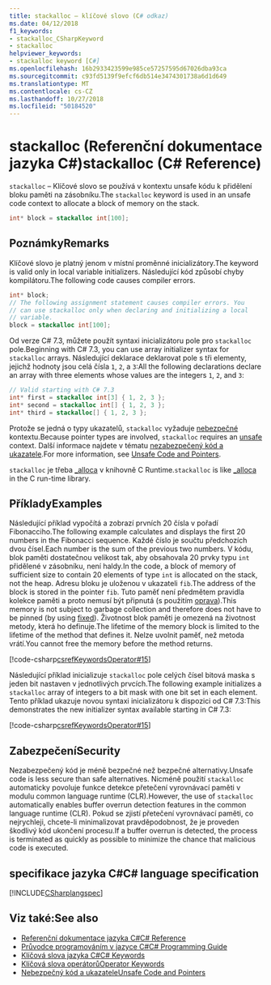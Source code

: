 ```yaml
---
title: stackalloc – klíčové slovo (C# odkaz)
ms.date: 04/12/2018
f1_keywords:
- stackalloc_CSharpKeyword
- stackalloc
helpviewer_keywords:
- stackalloc keyword [C#]
ms.openlocfilehash: 16b2933423599e985ce57257595d67026dba93ca
ms.sourcegitcommit: c93fd5139f9efcf6db514e3474301738a6d1d649
ms.translationtype: MT
ms.contentlocale: cs-CZ
ms.lasthandoff: 10/27/2018
ms.locfileid: "50184520"
---
```

# <a name="stackalloc-c-reference"></a><span data-ttu-id="3eec4-102">stackalloc (Referenční dokumentace jazyka C#)</span><span class="sxs-lookup"><span data-stu-id="3eec4-102">stackalloc (C# Reference)</span></span>

<span data-ttu-id="3eec4-103">`stackalloc` – Klíčové slovo se používá v kontextu unsafe kódu k přidělení bloku paměti na zásobníku.</span><span class="sxs-lookup"><span data-stu-id="3eec4-103">The `stackalloc` keyword is used in an unsafe code context to allocate a block of memory on the stack.</span></span>

```csharp
int* block = stackalloc int[100];
```

## <a name="remarks"></a><span data-ttu-id="3eec4-104">Poznámky</span><span class="sxs-lookup"><span data-stu-id="3eec4-104">Remarks</span></span>

<span data-ttu-id="3eec4-105">Klíčové slovo je platný jenom v místní proměnné inicializátory.</span><span class="sxs-lookup"><span data-stu-id="3eec4-105">The keyword is valid only in local variable initializers.</span></span> <span data-ttu-id="3eec4-106">Následující kód způsobí chyby kompilátoru.</span><span class="sxs-lookup"><span data-stu-id="3eec4-106">The following code causes compiler errors.</span></span>

```csharp
int* block;
// The following assignment statement causes compiler errors. You
// can use stackalloc only when declaring and initializing a local
// variable.
block = stackalloc int[100];
```

<span data-ttu-id="3eec4-107">Od verze C# 7.3, můžete použít syntaxi inicializátoru pole pro `stackalloc` pole.</span><span class="sxs-lookup"><span data-stu-id="3eec4-107">Beginning with C# 7.3, you can use array initializer syntax for `stackalloc` arrays.</span></span> <span data-ttu-id="3eec4-108">Následující deklarace deklarovat pole s tři elementy, jejichž hodnoty jsou celá čísla `1`, `2`, a `3`:</span><span class="sxs-lookup"><span data-stu-id="3eec4-108">All the following declarations declare an array with three elements whose values are the integers `1`, `2`, and `3`:</span></span>

```csharp
// Valid starting with C# 7.3
int* first = stackalloc int[3] { 1, 2, 3 };
int* second = stackalloc int[] { 1, 2, 3 };
int* third = stackalloc[] { 1, 2, 3 };
```

<span data-ttu-id="3eec4-109">Protože se jedná o typy ukazatelů, `stackalloc` vyžaduje [nebezpečné](unsafe.md) kontextu.</span><span class="sxs-lookup"><span data-stu-id="3eec4-109">Because pointer types are involved, `stackalloc` requires an [unsafe](unsafe.md) context.</span></span> <span data-ttu-id="3eec4-110">Další informace najdete v tématu [nezabezpečený kód a ukazatele](../../programming-guide/unsafe-code-pointers/index.md).</span><span class="sxs-lookup"><span data-stu-id="3eec4-110">For more information, see [Unsafe Code and Pointers](../../programming-guide/unsafe-code-pointers/index.md).</span></span>

<span data-ttu-id="3eec4-111">`stackalloc` je třeba [_alloca](/cpp/c-runtime-library/reference/alloca) v knihovně C Runtime.</span><span class="sxs-lookup"><span data-stu-id="3eec4-111">`stackalloc` is like [_alloca](/cpp/c-runtime-library/reference/alloca) in the C run-time library.</span></span>

## <a name="examples"></a><span data-ttu-id="3eec4-112">Příklady</span><span class="sxs-lookup"><span data-stu-id="3eec4-112">Examples</span></span>

<span data-ttu-id="3eec4-113">Následující příklad vypočítá a zobrazí prvních 20 čísla v pořadí Fibonacciho.</span><span class="sxs-lookup"><span data-stu-id="3eec4-113">The following example calculates and displays the first 20 numbers in the Fibonacci sequence.</span></span> <span data-ttu-id="3eec4-114">Každé číslo je součtu předchozích dvou čísel.</span><span class="sxs-lookup"><span data-stu-id="3eec4-114">Each number is the sum of the previous two numbers.</span></span> <span data-ttu-id="3eec4-115">V kódu, blok paměti dostatečnou velikost tak, aby obsahovala 20 prvky typu `int` přidělené v zásobníku, není haldy.</span><span class="sxs-lookup"><span data-stu-id="3eec4-115">In the code, a block of memory of sufficient size to contain 20 elements of type `int` is allocated on the stack, not the heap.</span></span> <span data-ttu-id="3eec4-116">Adresu bloku je uloženou v ukazateli `fib`.</span><span class="sxs-lookup"><span data-stu-id="3eec4-116">The address of the block is stored in the pointer `fib`.</span></span> <span data-ttu-id="3eec4-117">Tuto paměť není předmětem pravidla kolekce paměti a proto nemusí být připnutá (s použitím [oprava](fixed-statement.md)).</span><span class="sxs-lookup"><span data-stu-id="3eec4-117">This memory is not subject to garbage collection and therefore does not have to be pinned (by using [fixed](fixed-statement.md)).</span></span> <span data-ttu-id="3eec4-118">Životnost blok paměti je omezená na životnost metody, která ho definuje.</span><span class="sxs-lookup"><span data-stu-id="3eec4-118">The lifetime of the memory block is limited to the lifetime of the method that defines it.</span></span> <span data-ttu-id="3eec4-119">Nelze uvolnit paměť, než metoda vrátí.</span><span class="sxs-lookup"><span data-stu-id="3eec4-119">You cannot free the memory before the method returns.</span></span>

[!code-csharp[csrefKeywordsOperator#15](~/samples/snippets/csharp/keywords/StackAllocExamples.cs#1)]

<span data-ttu-id="3eec4-120">Následující příklad inicializuje `stackalloc` pole celých čísel bitová maska s jeden bit nastaven v jednotlivých prvcích.</span><span class="sxs-lookup"><span data-stu-id="3eec4-120">The following example initializes a `stackalloc` array of integers to a bit mask with one bit set in each element.</span></span> <span data-ttu-id="3eec4-121">Tento příklad ukazuje novou syntaxi inicializátoru k dispozici od C# 7.3:</span><span class="sxs-lookup"><span data-stu-id="3eec4-121">This demonstrates the new initializer syntax available starting in C# 7.3:</span></span>

[!code-csharp[csrefKeywordsOperator#15](~/samples/snippets/csharp/keywords/StackAllocExamples.cs#2)]

## <a name="security"></a><span data-ttu-id="3eec4-122">Zabezpečení</span><span class="sxs-lookup"><span data-stu-id="3eec4-122">Security</span></span>

<span data-ttu-id="3eec4-123">Nezabezpečený kód je méně bezpečné než bezpečné alternativy.</span><span class="sxs-lookup"><span data-stu-id="3eec4-123">Unsafe code is less secure than safe alternatives.</span></span> <span data-ttu-id="3eec4-124">Nicméně použití `stackalloc` automaticky povoluje funkce detekce přetečení vyrovnávací paměti v modulu common language runtime (CLR).</span><span class="sxs-lookup"><span data-stu-id="3eec4-124">However, the use of `stackalloc` automatically enables buffer overrun detection features in the common language runtime (CLR).</span></span> <span data-ttu-id="3eec4-125">Pokud se zjistí přetečení vyrovnávací paměti, co nejrychleji, chcete-li minimalizovat pravděpodobnost, že je proveden škodlivý kód ukončení procesu.</span><span class="sxs-lookup"><span data-stu-id="3eec4-125">If a buffer overrun is detected, the process is terminated as quickly as possible to minimize the chance that malicious code is executed.</span></span>

## <a name="c-language-specification"></a><span data-ttu-id="3eec4-126">specifikace jazyka C#</span><span class="sxs-lookup"><span data-stu-id="3eec4-126">C# language specification</span></span>

 [!INCLUDE[CSharplangspec](~/includes/csharplangspec-md.md)]

## <a name="see-also"></a><span data-ttu-id="3eec4-127">Viz také:</span><span class="sxs-lookup"><span data-stu-id="3eec4-127">See also</span></span>

- [<span data-ttu-id="3eec4-128">Referenční dokumentace jazyka C#</span><span class="sxs-lookup"><span data-stu-id="3eec4-128">C# Reference</span></span>](../../../csharp/language-reference/index.md)
- [<span data-ttu-id="3eec4-129">Průvodce programováním v jazyce C#</span><span class="sxs-lookup"><span data-stu-id="3eec4-129">C# Programming Guide</span></span>](../../../csharp/programming-guide/index.md)
- [<span data-ttu-id="3eec4-130">Klíčová slova jazyka C#</span><span class="sxs-lookup"><span data-stu-id="3eec4-130">C# Keywords</span></span>](../../../csharp/language-reference/keywords/index.md)
- [<span data-ttu-id="3eec4-131">Klíčová slova operátorů</span><span class="sxs-lookup"><span data-stu-id="3eec4-131">Operator Keywords</span></span>](../../../csharp/language-reference/keywords/operator-keywords.md)
- [<span data-ttu-id="3eec4-132">Nebezpečný kód a ukazatele</span><span class="sxs-lookup"><span data-stu-id="3eec4-132">Unsafe Code and Pointers</span></span>](../../../csharp/programming-guide/unsafe-code-pointers/index.md)